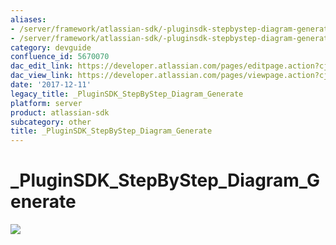 ```yaml
---
aliases:
- /server/framework/atlassian-sdk/-pluginsdk-stepbystep-diagram-generate-5670070.html
- /server/framework/atlassian-sdk/-pluginsdk-stepbystep-diagram-generate-5670070.md
category: devguide
confluence_id: 5670070
dac_edit_link: https://developer.atlassian.com/pages/editpage.action?cjm=wozere&pageId=5670070
dac_view_link: https://developer.atlassian.com/pages/viewpage.action?cjm=wozere&pageId=5670070
date: '2017-12-11'
legacy_title: _PluginSDK_StepByStep_Diagram_Generate
platform: server
product: atlassian-sdk
subcategory: other
title: _PluginSDK_StepByStep_Diagram_Generate
---
```

# \_PluginSDK\_StepByStep\_Diagram\_Generate

<img src="/server/framework/atlassian-sdk/images/5865620.png" class="gliffy-macro-image" />







































































































